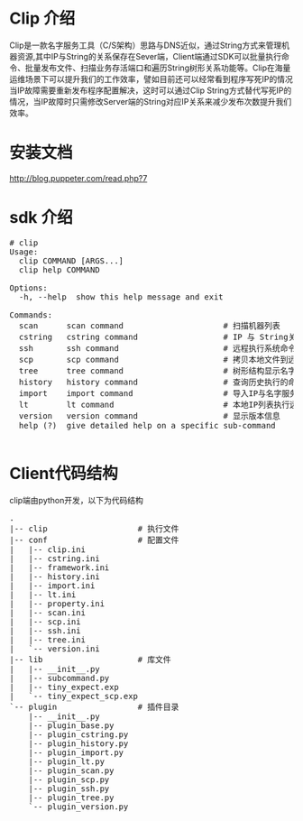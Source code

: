# Clip 介绍
Clip是一款名字服务工具（C/S架构）思路与DNS近似，通过String方式来管理机器资源,其中IP与String的关系保存在Sever端，Client端通过SDK可以批量执行命令、批量发布文件、扫描业务存活端口和遍历String树形关系功能等。Clip在海量运维场景下可以提升我们的工作效率，譬如目前还可以经常看到程序写死IP的情况当IP故障需要重新发布程序配置解决，这时可以通过Clip String方式替代写死IP的情况，当IP故障时只需修改Server端的String对应IP关系来减少发布次数提升我们效率。

# 安装文档
 http://blog.puppeter.com/read.php?7

# sdk 介绍
<pre>
# clip 
Usage: 
  clip COMMAND [ARGS...]
  clip help COMMAND

Options:
  -h, --help  show this help message and exit

Commands:
  scan      scan command                     # 扫描机器列表
  cstring   cstring command                  # IP 与 String关系转换
  ssh       ssh command                      # 远程执行系统命令
  scp       scp command                      # 拷贝本地文件到远程 && 拷贝远程文件到本地
  tree      tree command                     # 树形结构显示名字服务列表
  history   history command                  # 查询历史执行的命令
  import    import command                   # 导入IP与名字服务对应关系
  lt        lt command                       # 本地IP列表执行远程命令 && 考本文件到远程
  version   version command                  # 显示版本信息
  help (?)  give detailed help on a specific sub-command
  </pre>

# Client代码结构
clip端由python开发，以下为代码结构
<pre>
.
|-- clip                   # 执行文件
|-- conf                   # 配置文件
|   |-- clip.ini  
|   |-- cstring.ini
|   |-- framework.ini
|   |-- history.ini
|   |-- import.ini
|   |-- lt.ini
|   |-- property.ini
|   |-- scan.ini
|   |-- scp.ini
|   |-- ssh.ini
|   |-- tree.ini
|   `-- version.ini
|-- lib                    # 库文件
|   |-- __init__.py
|   |-- subcommand.py
|   |-- tiny_expect.exp
|   `-- tiny_expect_scp.exp
`-- plugin                 # 插件目录
    |-- __init__.py
    |-- plugin_base.py
    |-- plugin_cstring.py
    |-- plugin_history.py
    |-- plugin_import.py
    |-- plugin_lt.py
    |-- plugin_scan.py
    |-- plugin_scp.py
    |-- plugin_ssh.py
    |-- plugin_tree.py
    `-- plugin_version.py
    </pre>

